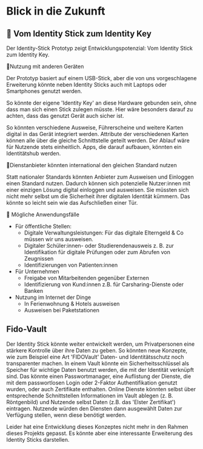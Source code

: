 # Blick in die Zukunft
## 🚀 Vom Identity Stick zum Identity Key

Der Identity-Stick Prototyp zeigt Entwicklungspotenzial: Vom Identity Stick zum Identity Key.

📱Nutzung mit anderen Geräten

Der Prototyp basiert auf einem USB-Stick, aber die von uns vorgeschlagene Erweiterung könnte neben Identity Sticks auch mit Laptops oder Smartphones genutzt werden. 

So könnte der eigene 'Identity Key' an diese Hardware gebunden sein, ohne dass man sich einen Stick zulegen müsste. Hier wäre besonders darauf zu achten, dass das genutzt Gerät auch sicher ist. 

So könnten verschiedene Ausweise, Führerscheine und weitere Karten digital in das Gerät integriert werden. Attribute der verschiedenen Karten können alle über die gleiche Schnittstelle geteilt werden. Der Ablauf wäre für Nutzende stets einheitlich. Apps, die darauf aufbauen, könnten ein Identitätshub werden.

🏢Dienstanbieter könnten international den gleichen Standard nutzen

Statt nationaler Standards könnten Anbieter zum Ausweisen und Einloggen einen Standard nutzen. Dadurch können sich potenzielle Nutzer:innen mit einer einzigen Lösung digital einloggen und ausweisen. Sie müssten sich nicht mehr selbst um die Sicherheit ihrer digitalen Identität kümmern. Das könnte so leicht sein wie das Aufschließen einer Tür.

🤖 Mögliche Anwendungsfälle

- Für öffentliche Stellen:
    - Digitale Verwaltungsleistungen: Für das digitale Elterngeld & Co müssen wir uns ausweisen.
    - Digitaler Schüler:innen- oder Studierendenausweis z. B. zur Identifikation für digitale Prüfungen oder zum Abrufen von Zeugnissen
    - Identifizierungen von Patienten:innen
- Für Unternehmen
    - Freigabe von Mitarbeitenden gegenüber Externen
    - Identifizierung von Kund:innen z.B. für Carsharing-Dienste oder Banken
- Nutzung im Internet der Dinge
    - In Ferienwohnung & Hotels ausweisen
    - Ausweisen bei Paketstationen

## Fido-Vault

Der Identity Stick könnte weiter entwickelt werden, um Privatpersonen eine stärkere Kontrolle über ihre Daten zu geben. So könnten neue Konzepte, wie zum Beispiel eine Art 'FIDOVault'  Daten- und Identitätsschutz noch transparenter machen. In einem Vault könnte ein Sicherheitsschlüssel als Speicher für wichtige Daten benutzt werden, die mit der Identität verknüpft sind. Das könnte einen Passwortmanager, eine Auflistung der Dienste, die mit dem passwortlosen Login oder 2-Faktor Authentifikation genutzt wurden, oder auch Zertifikate enthalten. Online Dienste könnten selbst über entsprechende Schnittstellen Informationen im Vault ablegen (z. B. Röntgenbild) und Nutzende selbst Daten (z.B. das 'Elster Zertifikat') eintragen. Nutzende würden den Diensten dann ausgewählt Daten zur Verfügung stellen, wenn diese benötigt werden.

Leider hat eine Entwicklung dieses Konzeptes nicht mehr in den Rahmen dieses Projekts gepasst. Es könnte aber eine interessante Erweiterung des Identity Sticks darstellen.